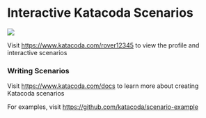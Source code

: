 # Interactive Katacoda Scenarios

[![](http://shields.katacoda.com/katacoda/rover12345/count.svg)](https://www.katacoda.com/rover12345 "Get your profile on Katacoda.com")

Visit https://www.katacoda.com/rover12345 to view the profile and interactive scenarios

### Writing Scenarios
Visit https://www.katacoda.com/docs to learn more about creating Katacoda scenarios

For examples, visit https://github.com/katacoda/scenario-example
